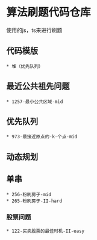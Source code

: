 # 算法刷题代码仓库
  使用的js，ts来进行刷题
## 代码模版
    * 堆（优先队列）
## 最近公共祖先问题
    * 1257-最小公共区域-mid
## 优先队列
    * 973-最接近原点的-k-个点-mid
## 动态规划
  ## 单串
    * 256-粉刷房子-mid
    * 265-粉刷房子-II-hard
  ### 股票问题
    * 122-买卖股票的最佳时机-II-easy